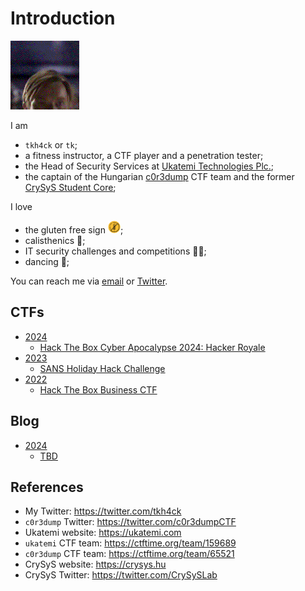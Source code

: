 # Introduction 

![Hello there!](media/hellothere.gif) 

I am
- `tkh4ck` or `tk`;
- a fitness instructor, a CTF player and a penetration tester;
- the Head of Security Services at [Ukatemi Technologies Plc.](https://ukatemi.com/);
- the captain of the Hungarian [c0r3dump](https://c0r3dump.github.io/) CTF team and the former [CrySyS Student Core](https://core.crysys.hu/);

I love
- the gluten free sign <img src="media/gluten_free.png"  width="20" height="20">;
- calisthenics 🤸;
- IT security challenges and competitions 👨‍💻;
- dancing 🕺;

You can reach me via [email](mailto:tkh4ck@proton.me) or [Twitter](https://twitter.com/tkh4ck).

## CTFs

- [2024](ctf/2024)
  - [Hack The Box Cyber Apocalypse 2024: Hacker Royale](ctf/2024/htb-cyber-apocalypse)
- [2023](ctf/2023)
  - [SANS Holiday Hack Challenge](ctf/2023/sans-holiday-hack-challenge)
- [2022](ctf/2022)
  - [Hack The Box Business CTF](ctf/2022/htb-business)

## Blog

- [2024](blog/2024)
  - [TBD](TBD)

## References

- My Twitter: <https://twitter.com/tkh4ck>
- `c0r3dump` Twitter: <https://twitter.com/c0r3dumpCTF>
- Ukatemi website: <https://ukatemi.com>
- `ukatemi` CTF team: <https://ctftime.org/team/159689>
- `c0r3dump` CTF team: <https://ctftime.org/team/65521>
- CrySyS website: <https://crysys.hu>
- CrySyS Twitter: <https://twitter.com/CrySySLab>
